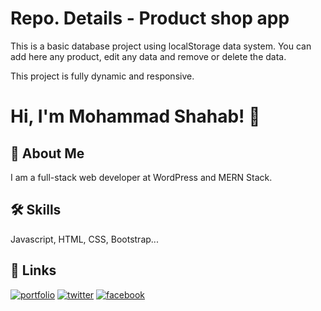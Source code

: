 
# Repo. Details - Product shop app

This is a basic database project using localStorage data system.
You can add here any product, edit any data and remove or delete the data.

This project is fully dynamic and responsive.


# Hi, I'm Mohammad Shahab! 👋


## 🚀 About Me
I am a full-stack web developer at WordPress and MERN Stack.


## 🛠 Skills
Javascript, HTML, CSS, Bootstrap...


## 🔗 Links


[![portfolio](https://img.shields.io/badge/my_portfolio-000?style=for-the-badge&logo=ko-fi&logoColor=white)](https://frshahab.me/)
[![twitter](https://img.shields.io/badge/twitter-1DA1F2?style=for-the-badge&logo=twitter&logoColor=white)](https://twitter.com/shb_services)
[![facebook](https://img.shields.io/badge/Facebook-1877F2?style=for-the-badge&logo=facebook&logoColor=white)](https://facebook.com/frshahab.me)
